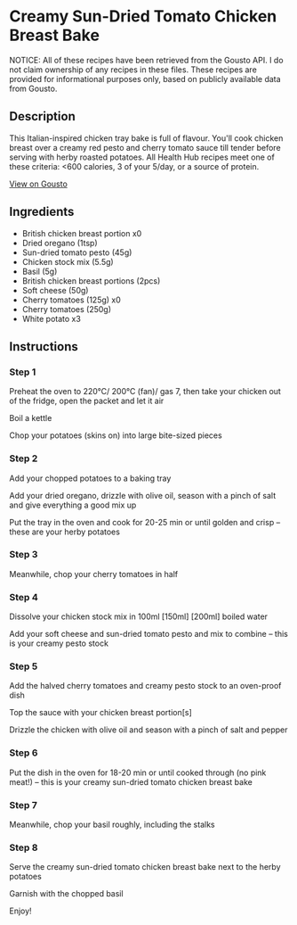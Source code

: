 # Creamy Sun-Dried Tomato Chicken Breast Bake

NOTICE: All of these recipes have been retrieved from the Gousto API. I do not claim ownership of any recipes in these files. These recipes are provided for informational purposes only, based on publicly available data from Gousto.

## Description

This Italian-inspired chicken tray bake is full of flavour. You'll cook chicken breast over a creamy red pesto and cherry tomato sauce till tender before serving with herby roasted potatoes. All Health Hub recipes meet one of these criteria: <600 calories, 3 of your 5/day, or a source of protein.

[View on Gousto](https://www.gousto.co.uk/recipes/cookbook/creamy-sun-dried-tomato-chicken-breast-bake)

## Ingredients

- British chicken breast portion x0
- Dried oregano (1tsp)
- Sun-dried tomato pesto (45g)
- Chicken stock mix (5.5g)
- Basil (5g)
- British chicken breast portions (2pcs)
- Soft cheese (50g)
- Cherry tomatoes (125g) x0
- Cherry tomatoes (250g)
- White potato x3

## Instructions


### Step 1

Preheat the oven to 220°C/ 200°C (fan)/ gas 7, then take your chicken out of the fridge, open the packet and let it air

Boil a kettle

Chop your potatoes (skins on) into large bite-sized pieces


### Step 2

Add your chopped potatoes to a baking tray

Add your dried oregano, drizzle with olive oil, season with a pinch of salt and give everything a good mix up

Put the tray in the oven and cook for 20-25 min or until golden and crisp – these are your herby potatoes


### Step 3

Meanwhile, chop your cherry tomatoes in half


### Step 4

Dissolve your chicken stock mix in 100ml <span class="text-purple">[150ml]</span><span class="text-danger"> [200ml] </span>boiled water

Add your soft cheese and sun-dried tomato pesto and mix to combine – this is your creamy pesto stock


### Step 5

Add the halved cherry tomatoes and creamy pesto stock to an oven-proof dish

Top the sauce with your chicken breast portion[s]

Drizzle the chicken with olive oil and season with a pinch of salt and pepper


### Step 6

Put the dish in the oven for 18-20 min or until cooked through (no pink meat!) – this is your creamy sun-dried tomato chicken breast bake


### Step 7

Meanwhile, chop your basil roughly, including the stalks

### Step 8

Serve the creamy sun-dried tomato chicken breast bake next to the herby potatoes

Garnish with the chopped basil

Enjoy!

